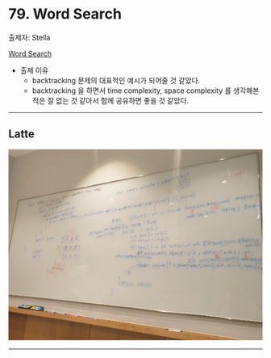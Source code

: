 # 79. Word Search

출제자: Stella

[Word Search](https://leetcode.com/problems/word-search/)

- 출제 이유
  - backtracking 문제의 대표적인 예시가 되어줄 것 같았다.
  - backtracking 을 하면서 time complexity, space complexity 를 생각해본적은 잘 없는 것 같아서 함께 공유하면 좋을 것 같았다.
---

## Latte
![](./images/20200202_79_latte.jpeg)

---

